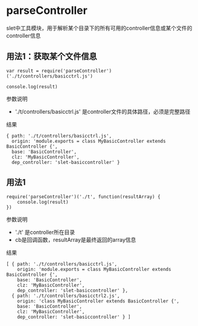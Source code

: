 # parseController

slet中工具模块，用于解析某个目录下的所有可用的controller信息或某个文件的controller信息

## 用法1：获取某个文件信息

```
var result = require('parseController')('./t/controllers/basicctrl.js')

console.log(result)
```

参数说明

- './t/controllers/basicctrl.js' 是controller文件的具体路径，必须是完整路径

结果

```
{ path: './t/controllers/basicctrl.js',
  origin: 'module.exports = class MyBasicController extends BasicController {',
  base: 'BasicController',
  clz: 'MyBasicController',
  dep_controller: 'slet-basiccontroller' }
```


## 用法1

```
require('parseController')('./t', function(resultArray) {
    console.log(result)
})

```

参数说明

- './t' 是controller所在目录
- cb是回调函数，resultArray是最终返回的array信息

结果

```
[ { path: './t/controllers/basicctrl.js',
    origin: 'module.exports = class MyBasicController extends BasicController {',
    base: 'BasicController',
    clz: 'MyBasicController',
    dep_controller: 'slet-basiccontroller' },
  { path: './t/controllers/basicctrl2.js',
    origin: 'class MyBasicController extends BasicController {',
    base: 'BasicController',
    clz: 'MyBasicController',
    dep_controller: 'slet-basiccontroller' } ]
```

